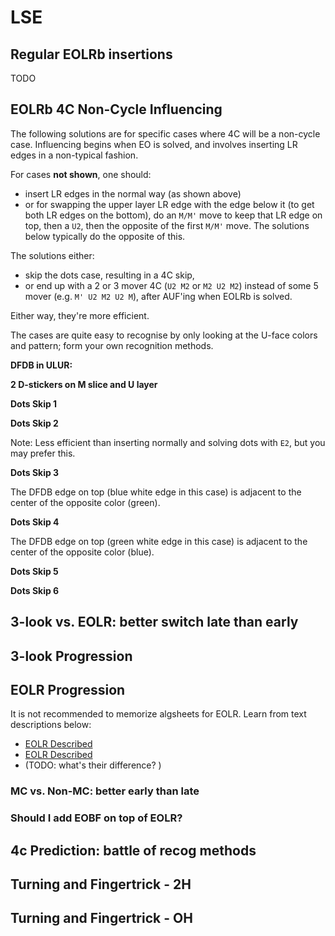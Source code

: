 <script type="text/javascript" src="twistysim.js"></script>
<style type="text/css" rel="stylesheet">
/* modifies the opacity of the cube wireframe */
.ttk-shp-poly {
    stroke-opacity: 0.3;
}
</style>

# LSE

## Regular EOLRb insertions
TODO

<div id="lrMatchingCorners">
<script type="text/javascript">
  TTk.AlgorithmPuzzle(3)
    .size({width:400, height:400})
    .case("M' U2 M' U")
    ('#lrMatchingCorners');
</script>

## EOLRb 4C Non-Cycle Influencing

The following solutions are for specific cases where 4C will be a non-cycle case. Influencing begins when EO is solved, and involves inserting LR edges in a non-typical fashion. 

For cases **not shown**, one should:
- insert LR edges in the normal way (as shown above)
- or for swapping the upper layer LR edge with the edge below it (to get both LR edges on the bottom), do an `M/M'` move to keep that LR edge on top, then a `U2`, then the opposite of the first `M/M'` move. The solutions below typically do the opposite of this.

The solutions either:
- skip the dots case, resulting in a 4C skip,
- or end up with a 2 or 3 mover 4C (`U2 M2` or `M2 U2 M2`) instead of some 5 mover (e.g. `M' U2 M2 U2 M`), after AUF'ing when EOLRb is solved.

Either way, they're more efficient.

The cases are quite easy to recognise by only looking at the U-face colors and pattern; form your own recognition methods.

**DFDB in ULUR:**
<div id="dfdb_in_ulur">
<script type="text/javascript">
  TTk.AlgorithmPuzzle(3)
    .size({width:400, height:400})
    .case("M U2 M U' M2 U")
    ('#dfdb_in_ulur');
</script>

</div>

**2 D-stickers on M slice and U layer**
<div id="twoDstickersOnTop">
<script type="text/javascript">
  TTk.AlgorithmPuzzle(3)
    .size({width:400, height:400})
    .case("M U2 M U' M2' U M2' U2")
    ('#twoDstickersOnTop');
</script>

</div>

**Dots Skip 1**
<div id="dotsSkip1">
<script type="text/javascript">
  TTk.AlgorithmPuzzle(3)
    .size({width:400, height:400})
    .case("U' M' U2 M2 U2 M' U")
    ('#dotsSkip1');
</script>

</div>

**Dots Skip 2**
<div id="dotsSkip2">
<script type="text/javascript">
  TTk.AlgorithmPuzzle(3)
    .size({width:400, height:400})
    .case("U' M' U2 M2 U2 M' U M2")
    ('#dotsSkip2');
</script>

Note: Less efficient than inserting normally and solving dots with `E2`, but you may prefer this.
</div>

**Dots Skip 3**
<div id="dotsSkip3">
<script type="text/javascript">
  TTk.AlgorithmPuzzle(3)
    .size({width:400, height:400})
    .case("M U2 M U2 M2 U'")
    ('#dotsSkip3');
</script>

The DFDB edge on top (blue white edge in this case) is adjacent to the center of the opposite color (green).
</div>

**Dots Skip 4**
<div id="dotsSkip4">
<script type="text/javascript">
  TTk.AlgorithmPuzzle(3)
    .size({width:400, height:400})
    .case("M' U2 M U2 M2 U'")
    ('#dotsSkip4');
</script>

The DFDB edge on top (green white edge in this case) is adjacent to the center of the opposite color (blue).
</div>

**Dots Skip 5**
<div id="dotsSkip5">
<script type="text/javascript">
  TTk.AlgorithmPuzzle(3)
    .size({width:400, height:400})
    .case("M' U2 M U2 M2 U' M2")
    ('#dotsSkip5');
</script>

</div>

**Dots Skip 6**
<div id="dotsSkip6">
<script type="text/javascript">
  TTk.AlgorithmPuzzle(3)
    .size({width:400, height:400})
    .case("U M U2 M U2 M2 U' M2")
    ('#dotsSkip6');
</script>

</div>

## 3-look vs. EOLR: better switch late than early

## 3-look Progression

## EOLR Progression

It is not recommended to memorize algsheets for EOLR.
Learn from text descriptions below:

- [EOLR Described](https://docs.google.com/document/d/1dvGERLfN-0rVwN914HH1zRPHLfdM6d5rPfe0HxOMK08/edit)
- [EOLR Described](https://docs.google.com/document/d/1rb5M9_5CTlozLu9acFIgqq9LYYKaUdnMDX0vcLOURT4/edit])
- (TODO: what's their difference? )

### MC vs. Non-MC: better early than late

### Should I add EOBF on top of EOLR?

## 4c Prediction: battle of recog methods

## Turning and Fingertrick - 2H

## Turning and Fingertrick - OH
